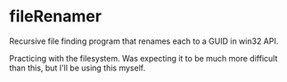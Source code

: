 # fileRenamer
Recursive file finding program that renames each to a GUID in win32 API.

Practicing with the filesystem. Was expecting it to be much more difficult than this, but I'll be using this myself.
